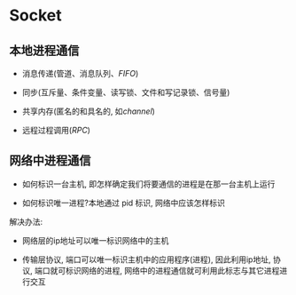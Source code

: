 <!--
 * @Description: 
 * @Version: 1.0
 * @Author: DaLao
 * @Email:  
 * @Date: 2021-01-23 14:51:38
 * @LastEditors: daLao
 * @LastEditTime: 2023-04-17 16:00:11
-->

# Socket

## 本地进程通信

- 消息传递(管道、消息队列、$FIFO$)

- 同步(互斥量、条件变量、读写锁、文件和写记录锁、信号量)

- 共享内存(匿名的和具名的, 如$channel$)

- 远程过程调用($RPC$)

## 网络中进程通信

- 如何标识一台主机, 即怎样确定我们将要通信的进程是在那一台主机上运行

- 如何标识唯一进程?本地通过 pid 标识, 网络中应该怎样标识

解决办法:

- 网络层的ip地址可以唯一标识网络中的主机

- 传输层协议, 端口可以唯一标识主机中的应用程序(进程), 因此利用ip地址, 协议, 端口就可标识网络的进程, 网络中的进程通信就可利用此标志与其它进程进行交互

